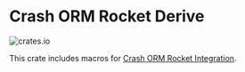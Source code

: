 # Crash ORM Rocket Derive

![crates.io](https://img.shields.io/crates/v/crash_orm_rocket_derive.svg)

This crate includes macros for [Crash ORM Rocket Integration](https://github.com/Cr4shd3v/crash_orm).